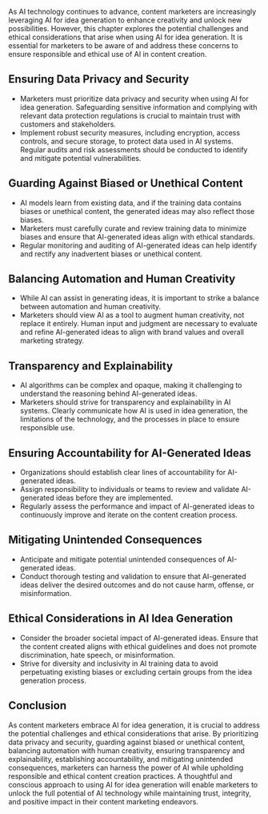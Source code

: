 
As AI technology continues to advance, content marketers are increasingly leveraging AI for idea generation to enhance creativity and unlock new possibilities. However, this chapter explores the potential challenges and ethical considerations that arise when using AI for idea generation. It is essential for marketers to be aware of and address these concerns to ensure responsible and ethical use of AI in content creation.

Ensuring Data Privacy and Security
----------------------------------

* Marketers must prioritize data privacy and security when using AI for idea generation. Safeguarding sensitive information and complying with relevant data protection regulations is crucial to maintain trust with customers and stakeholders.
* Implement robust security measures, including encryption, access controls, and secure storage, to protect data used in AI systems. Regular audits and risk assessments should be conducted to identify and mitigate potential vulnerabilities.

Guarding Against Biased or Unethical Content
--------------------------------------------

* AI models learn from existing data, and if the training data contains biases or unethical content, the generated ideas may also reflect those biases.
* Marketers must carefully curate and review training data to minimize biases and ensure that AI-generated ideas align with ethical standards.
* Regular monitoring and auditing of AI-generated ideas can help identify and rectify any inadvertent biases or unethical content.

Balancing Automation and Human Creativity
-----------------------------------------

* While AI can assist in generating ideas, it is important to strike a balance between automation and human creativity.
* Marketers should view AI as a tool to augment human creativity, not replace it entirely. Human input and judgment are necessary to evaluate and refine AI-generated ideas to align with brand values and overall marketing strategy.

Transparency and Explainability
-------------------------------

* AI algorithms can be complex and opaque, making it challenging to understand the reasoning behind AI-generated ideas.
* Marketers should strive for transparency and explainability in AI systems. Clearly communicate how AI is used in idea generation, the limitations of the technology, and the processes in place to ensure responsible use.

Ensuring Accountability for AI-Generated Ideas
----------------------------------------------

* Organizations should establish clear lines of accountability for AI-generated ideas.
* Assign responsibility to individuals or teams to review and validate AI-generated ideas before they are implemented.
* Regularly assess the performance and impact of AI-generated ideas to continuously improve and iterate on the content creation process.

Mitigating Unintended Consequences
----------------------------------

* Anticipate and mitigate potential unintended consequences of AI-generated ideas.
* Conduct thorough testing and validation to ensure that AI-generated ideas deliver the desired outcomes and do not cause harm, offense, or misinformation.

Ethical Considerations in AI Idea Generation
--------------------------------------------

* Consider the broader societal impact of AI-generated ideas. Ensure that the content created aligns with ethical guidelines and does not promote discrimination, hate speech, or misinformation.
* Strive for diversity and inclusivity in AI training data to avoid perpetuating existing biases or excluding certain groups from the idea generation process.

Conclusion
----------

As content marketers embrace AI for idea generation, it is crucial to address the potential challenges and ethical considerations that arise. By prioritizing data privacy and security, guarding against biased or unethical content, balancing automation with human creativity, ensuring transparency and explainability, establishing accountability, and mitigating unintended consequences, marketers can harness the power of AI while upholding responsible and ethical content creation practices. A thoughtful and conscious approach to using AI for idea generation will enable marketers to unlock the full potential of AI technology while maintaining trust, integrity, and positive impact in their content marketing endeavors.
